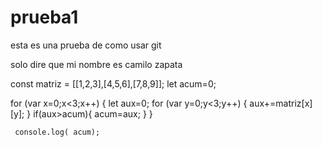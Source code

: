 # prueba1
esta es una prueba de como usar git

solo dire que mi nombre es camilo zapata



const matriz = [[1,2,3],[4,5,6],[7,8,9]];
let acum=0;

for (var x=0;x<3;x++) {
  let aux=0;
    for (var y=0;y<3;y++) {
             aux+=matriz[x][y];
    }
     if(aux>acum){
     acum=aux;
      }
}



     console.log( acum);
